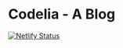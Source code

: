 Codelia - A Blog
======


[![Netlify Status](https://api.netlify.com/api/v1/badges/ba288651-aee2-4cc2-85b7-290f05ebd41d/deploy-status)](https://app.netlify.com/sites/brave-hypatia-a1ace2/deploys)
